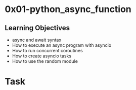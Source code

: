 # 0x01-python_async_function

## Learning Objectives 
- async and await syntax
- How to execute an async program with asyncio
- How to run concurrent coroutines
- How to create asyncio tasks
- How to use the random module

# Task

